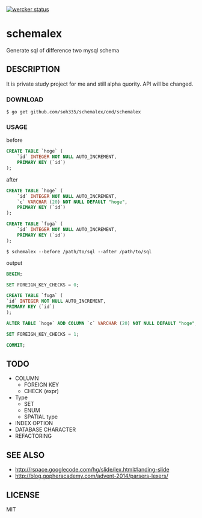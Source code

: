 [![wercker status](https://app.wercker.com/status/13480237267a3517d152deb7fc7b6b2e/s/master "wercker status")](https://app.wercker.com/project/bykey/13480237267a3517d152deb7fc7b6b2e)

# schemalex

Generate sql of difference two mysql schema

## DESCRIPTION

It is private study project for me and still alpha quority. API will be changed.

### DOWNLOAD

```
$ go get github.com/soh335/schemalex/cmd/schemalex
```

### USAGE

before
```sql
CREATE TABLE `hoge` (
    `id` INTEGER NOT NULL AUTO_INCREMENT,
    PRIMARY KEY (`id`)
);
```

after
```sql
CREATE TABLE `hoge` (
    `id` INTEGER NOT NULL AUTO_INCREMENT,
    `c` VARCHAR (20) NOT NULL DEFAULT "hoge",
    PRIMARY KEY (`id`)
);

CREATE TABLE `fuga` (
    `id` INTEGER NOT NULL AUTO_INCREMENT,
    PRIMARY KEY (`id`)
);
```

```
$ schemalex --before /path/to/sql --after /path/to/sql
```

output
```sql
BEGIN;

SET FOREIGN_KEY_CHECKS = 0;

CREATE TABLE `fuga` (
`id` INTEGER NOT NULL AUTO_INCREMENT,
PRIMARY KEY (`id`)
);

ALTER TABLE `hoge` ADD COLUMN `c` VARCHAR (20) NOT NULL DEFAULT "hoge";

SET FOREIGN_KEY_CHECKS = 1;

COMMIT;
```

## TODO

* COLUMN
    * FOREIGN KEY
    * CHECK (expr)
* Type
    * SET
    * ENUM
    * SPATIAL type
* INDEX OPTION
* DATABASE CHARACTER
* REFACTORING

## SEE ALSO

* http://rspace.googlecode.com/hg/slide/lex.html#landing-slide
* http://blog.gopheracademy.com/advent-2014/parsers-lexers/

## LICENSE

MIT
